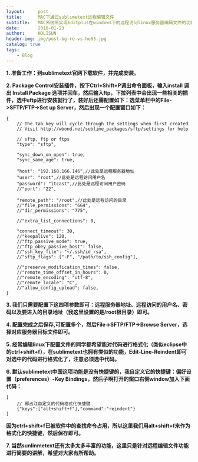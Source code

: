 ```yaml
---
layout:     post
title:      MAC下通过sublimetext远程编辑文件
subtitle:   MAC系统系实现Editplus在windows下的远程访问linux服务器编辑文件的功能
date:       2018-01-23
author:     HOLISUN
header-img: img/post-bg-re-vs-ho03.jpg
catalog: true
tags:
    - Blog
---
```



**1. 准备工作：到sublimetext官网下载软件，并完成安装。**

**2. Package Control安装插件，按下Ctrl+Shift+P调出命令面板，输入install 调出 Install Package 选项并回车，然后输入ftp，下拉列表中会出现一些相关的插件，选中sftp进行安装就行了，装好后还需配置如下：选菜单栏中的File->SFTP/FTP->Set up Server，然后出现一个配置窗口如下：**

```
{
    // The tab key will cycle through the settings when first created
    // Visit http://wbond.net/sublime_packages/sftp/settings for help
    
    // sftp, ftp or ftps
    "type": "sftp",

    "sync_down_on_open": true,
    "sync_same_age": true,
    
    "host": "192.168.166.146",//此处是远程服务器地址
    "user": "root",//此处是远程访问用户名
    "password": "itcast",//此处是远程访问用户密码
    //"port": "22",
    
    "remote_path": "/root",//此处是远程访问的目录
    //"file_permissions": "664",
    //"dir_permissions": "775",
    
    //"extra_list_connections": 0,

    "connect_timeout": 30,
    //"keepalive": 120,
    //"ftp_passive_mode": true,
    //"ftp_obey_passive_host": false,
    //"ssh_key_file": "~/.ssh/id_rsa",
    //"sftp_flags": ["-F", "/path/to/ssh_config"],
    
    //"preserve_modification_times": false,
    //"remote_time_offset_in_hours": 0,
    //"remote_encoding": "utf-8",
    //"remote_locale": "C",
    //"allow_config_upload": false,
}

```
**3. 我们只需要配置下这四项参数即可：远程服务器地址、远程访问的用户名、密码以及要进入的目录地址（我这里设置的是/root根目录）即可。**

**4. 配置完成之后保存,可配置多个，然后File->SFTP/FTP->Browse Server，选择对应服务器目标文件即可。**

**5. 经常编辑linux下配置文件的同学都希望能对代码进行格式化（类似eclipse中的ctrl+shift+f），在sublimetext也拥有类似的功能，Edit-Line-Reindent即可对选中的代码进行格式化了，注意必须选中代码。**

**6. 默认sublimetext中国这项功能是没有快捷键的，我自定义它的快捷键：偏好设置（preferences）-Key Bindings，然后子啊打开的窗口右侧window加入下面代码：**

```
[
    // 郝占江自定义的代码格式化快捷键
    {"keys":["alt+shift+f"],"command":"reindent"}
]
```

**因为ctrl+shift+f已被软件中的查找命令占用，所以这里我们用alt+shift+f来作为格式化的快捷键，然后保存即可。**

**7. 当然sunlinmetext还有太多太多丰富的功能，这里只是针对远程编辑文件功能进行简要的讲解，希望对大家有所帮助。**
